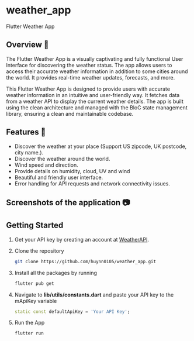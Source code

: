 # weather_app

Flutter Weather App


## Overview 📙
The Flutter Weather App is a visually captivating and fully functional User Interface for discovering the weather status. The app allows users to access their accurate weather information in addition to some cities around the world. It provides real-time weather updates, forecasts, and more.

This Flutter Weather App is designed to provide users with accurate weather information in an intuitive and user-friendly way. It fetches data from a weather API to display the current weather details. The app is built using the clean architecture and managed with the BloC state management library, ensuring a clean and maintainable codebase.


## Features 🌟
- Discover the weather at your place (Support US zipcode, UK postcode, city name.).
- Discover the weather around the world.
- Wind speed and direction.
- Provide details on humidity, cloud, UV and wind
- Beautiful and friendly user interface.
- Error handling for API requests and network connectivity issues.


## Screenshots of the application 📷


## Getting Started
1. Get your API key by creating an account at [WeatherAPI](https://www.weatherapi.com/).
2. Clone the repository

   ```sh
   git clone https://github.com/huynn0105/weather_app.git
   ```
3. Install all the packages by running
   ```sh
   flutter pub get
   ```
4. Navigate to **lib/utils/constants.dart** and paste your API key to the mApiKey variable
   ```dart
   static const defaultApiKey = 'Your API Key';
   ```
5. Run the App
   ```dart
   flutter run
   ```